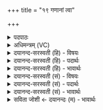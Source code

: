+++
title = "१९ गणानां त्वा"

+++
<details><summary>पदपाठः</summary>

ग॒णाना॑म्। त्वा॒। ग॒णप॑ति॒मिति॑ ग॒णऽप॑तिम्। ह॒वा॒म॒हे॒। प्रि॒याणा॑म्। त्वा॒। प्रि॒यप॑ति॒मिति॑ प्रि॒यऽप॑तिम्। ह॒वा॒म॒हे॒। नि॒धी॒नामिति॑ निऽधी॒नाम्। त्वा॒। नि॒धि॒पति॒मिति॑ निधि॒ऽपति॑म्। ह॒वा॒म॒हे॒। व॒सो॒ऽइति॑ वसो। मम॑। आ। अ॒हम्। अ॒जा॒नि॒। ग॒र्भ॒धमिति॑ गर्भ॒ऽधम्। आ। त्वम्। अ॒जा॒सि॒। ग॒र्भ॒धमिति॑ गर्भ॒ऽधम्। १९।
</details>

<details><summary>अधिमन्त्रम् (VC)</summary>

- गणपतिर्देवता
- प्रजापतिर्ऋषिः
- शक्वरी
- धैवतः
</details>

<details><summary>दयानन्द-सरस्वती (हि) - विषयः</summary>

फिर मनुष्य को कैसे परमात्मा की उपासना करनी चाहिये, इस विषय को अगले मन्त्र में कहा है ॥
</details>

<details><summary>दयानन्द-सरस्वती (हि) - पदार्थः</summary>

पदार्थान्वयभाषाः -  हे जगदीश्वर ! हम लोग (गणानाम्) गणों के बीच (गणपतिम्) गणों के पालनेहारे (त्वा) आपको (हवामहे) स्वीकार करते (प्रियाणाम्) अतिप्रिय सुन्दरों के बीच (प्रियपतिम्) अतिप्रिय सुन्दरों के पालनेहारे (त्वा) आपकी (हवामहे) प्रशंसा करते (निधीनाम्) विद्या आदि पदार्थों की पुष्टि करनेहारों के बीच (निधिपतिम्) विद्या आदि पदार्थों की रक्षा करनेहारे (त्वा) आपको (हवामहे) स्वीकार करते हैं। हे (वसो) परमात्मन् ! जिस आप में सब प्राणी वसते हैं, सो आप (मम) मेरे न्यायाधीश हूजिये, जिस (गर्भधम्) गर्भ के समान संसार को धारण करने हारी प्रकृति को धारण करने हारे (त्वम्) आप (आ, अजासि) जन्मादि दोषरहित भलीभाँति प्राप्त होते हैं, उस (गर्भधम्) प्रकृति के धर्त्ता आपको (अहम्) मैं (आ, अजानि) अच्छे प्रकार जानूँ ॥१९ ॥
</details>

<details><summary>दयानन्द-सरस्वती (हि) - भावार्थः</summary>

भावार्थभाषाः -  हे मनुष्यो ! जो सब जगत् की रक्षा, चाहे हुए सुखों का विधान, ऐश्वर्य्यों का भलीभाँति दान, प्रकृति का पालन और सब बीजों का विधान करता है, उसी जगदीश्वर की उपासना सब करो ॥१९ ॥
</details>

<details><summary>दयानन्द-सरस्वती (सं) - विषयः</summary>

पुनर्मनुष्यैः कीदृशः परमात्मोपासनीय इत्याह ॥
</details>

<details><summary>दयानन्द-सरस्वती (सं) - पदार्थः</summary>

पदार्थान्वयभाषाः -  हे जगदीश्वर ! वयं गणानां गणपतिं त्वा हवामहे, प्रियाणां प्रियपतिं त्वा हवामहे, निधीनां निधिपतिं त्वा हवामहे। हे वसो ! मम न्यायाधीशो भूयाः। यं गर्भधं त्वमाजासि तं गर्भधमहमाजानि ॥१९ ॥
</details>

<details><summary>दयानन्द-सरस्वती (सं) - भावार्थः</summary>

भावार्थभाषाः -  हे मनुष्याः ! यः सर्वस्य जगतो रक्षक इष्टानां विधातैश्वर्य्याणां प्रदाता प्रकृतेः पतिः सर्वेषां बीजानि विदधाति, तमेव जगदीश्वरं सर्व उपासीरन् ॥१९ ॥
</details>

<details><summary>सविता जोशी ← दयानन्दः (म) - भावार्थः</summary>

भावार्थभाषाः -  हे माणसांनो ! जो सर्व जगाचे रक्ष्ण करतो, इच्छित सुख देतो, चांगल्या प्रकारचे ऐश्वर्य देतो, प्रकृतीचे पालन करतो व सर्व बीजांची निर्मिती करतो त्याच जगदीश्वराची सर्वांनी उपासना करावी.
</details>